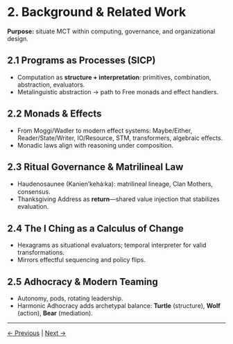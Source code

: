 # 2. Background & Related Work

**Purpose:** situate MCT within computing, governance, and organizational design.

## 2.1 Programs as Processes (SICP)
- Computation as **structure + interpretation**: primitives, combination, abstraction, evaluators.
- Metalinguistic abstraction → path to Free monads and effect handlers.

## 2.2 Monads & Effects
- From Moggi/Wadler to modern effect systems: Maybe/Either, Reader/State/Writer, IO/Resource, STM, transformers, algebraic effects.
- Monadic laws align with reasoning under composition.

## 2.3 Ritual Governance & Matrilineal Law
- Haudenosaunee (Kanienʼkehá꞉ka): matrilineal lineage, Clan Mothers, consensus.
- Thanksgiving Address as **return**—shared value injection that stabilizes evaluation.

## 2.4 The I Ching as a Calculus of Change
- Hexagrams as situational evaluators; temporal interpreter for valid transformations.
- Mirrors effectful sequencing and policy flips.

## 2.5 Adhocracy & Modern Teaming
- Autonomy, pods, rotating leadership.  
- Harmonic Adhocracy adds archetypal balance: **Turtle** (structure), **Wolf** (action), **Bear** (mediation).

---

[← Previous](01-introduction.md) | [Next →](03-mct.md)
